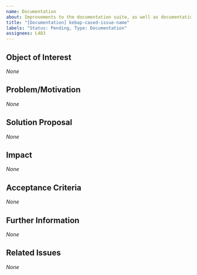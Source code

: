 ```yaml
---
name: Documentation
about: Improvements to the documentation suite, as well as documentation pages and code comments
title: "[Documentation] kebap-cased-issue-name"
labels: "Status: Pending, Type: Documentation"
assignees: L483
---
```


<!--
How to use this template:
If there are "multiple little improvement suggestions", you can mention them bundled within a "single issue" because the effort of writing issues should not drastically surpass the effort of resolving them.
Make sure to present each improvement DISTINCTLY from the rest and to use the SAME ORDER of refinements in each section when bundling multiple improvements inside one issue.
However, create a SEPARATE ISSUE for each issue that is concerned with the "documentation suite" itself.

Keep ALL of the text encapsulated in comments, even though it will not be rendered.
ONLY add text in the places that are filled with *None* default and replace *None* with your text.
-->

## Object of Interest
<!--
Describe the documentation (suite) parts that require overwork as specifical as possible.
Where is the documentation, or where are code comments wrong/missing? Where could the documentation suite be improved?
-->
*None*

## Problem/Motivation
<!--
Describe your problem or motivation that caused your documentation request as detailed as possible.
Why does the documentation, or why do code comments seem wrong/incomplete? Why does the documentation suite need improvement?
-->
*None*

## Solution Proposal
<!--
If it is about the documentation suite, describe the solution that you have in mind as detailed as possible. Otherwise, write how you would update the documentation/code comments or at least name the essential points.
How would you formulate the documentation/code comments? How could the documentation suite be improved?
-->
*None*

## Impact
<!--
Describe potential side effects of your solution proposal, which could cause follow-up issues (usually only relevant when suggesting changes to the documentation suite), to the best of your knowledge.
-->
*None*

## Acceptance Criteria
<!--
Specify the acceptance criteria as a task list that contains one or more entries.
e.g.:
  - [ ] Do this
  - [ ] Do that
  ...
-->
*None*

## Further Information
<!--
Add additional helpful, issue-related information, such as, links, screenshots, sketches, considerations, thoughts, etc.
-->
*None*

## Related Issues
<!--
Add a bullet point list of other related issues, in case there are any. In particular, the issue(s) (if you can narrow it/them down) that introduced the need for a documentation request would be helpful.
e.g.:
  - #42
  - #73
  ...
-->
*None*

<!--
Information for contributors about label usage:
        
  - select any number of fitting labels that have a `Flag: ` prefix
  - select any number of fitting labels that have a `For: ` prefix
  - select EXACTLY ONE label that has a `Priority: ` prefix
  - select EXACTLY ONE label that has a `Scope: ` prefix
  - NEVER tamper with the initial `Status: Pending` label when creating an issue
  - NEVER add, remove, or change any associations (or the lack thereof) between an issue and label that has a `Type: ` prefix
        
  Look at the label descriptions to grasp their proper usage and pick the most fitting.
  If more than one `Type: ` label fits the issue, it is a good indicator that the issue mixes concerns.
  You should then split this issue into multiple issues so that each new issue falls EXACTLY INTO ONE category.
-->
